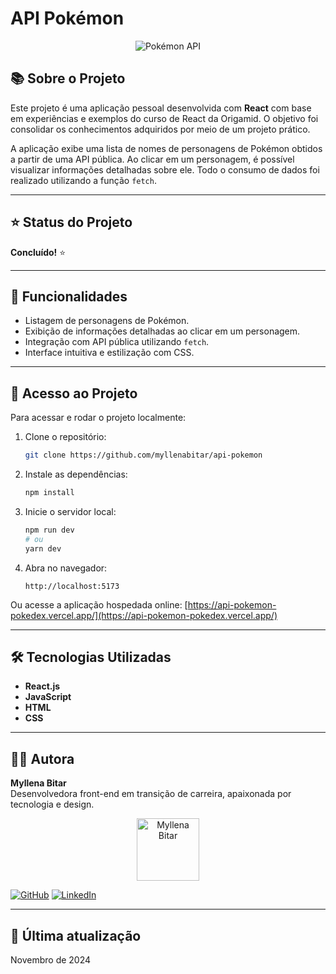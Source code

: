 # API Pokémon

<p align="center">
  <img src="https://github.com/user-attachments/assets/a19e7634-ea89-465f-9fc1-af71d1b59a00" alt="Pokémon API">
</p>


## 📚 Sobre o Projeto
Este projeto é uma aplicação pessoal desenvolvida com **React** com base em experiências e exemplos do curso de React da Origamid. O objetivo foi consolidar os conhecimentos adquiridos por meio de um projeto prático.

A aplicação exibe uma lista de nomes de personagens de Pokémon obtidos a partir de uma API pública. Ao clicar em um personagem, é possível visualizar informações detalhadas sobre ele. Todo o consumo de dados foi realizado utilizando a função `fetch`.

---

## ⭐ Status do Projeto
**Concluído!** ⭐

---

## 🔧 Funcionalidades
- Listagem de personagens de Pokémon.
- Exibição de informações detalhadas ao clicar em um personagem.
- Integração com API pública utilizando `fetch`.
- Interface intuitiva e estilização com CSS.

---

## 📂 Acesso ao Projeto
Para acessar e rodar o projeto localmente:

1. Clone o repositório:
   ```bash
   git clone https://github.com/myllenabitar/api-pokemon
   ```
2. Instale as dependências:
   ```bash
   npm install
   ```
3. Inicie o servidor local:
   ```bash
   npm run dev
   # ou
   yarn dev
   ```
4. Abra no navegador:
   ```
   http://localhost:5173
   ```

Ou acesse a aplicação hospedada online:
[https://api-pokemon-pokedex.vercel.app/](https://api-pokemon-pokedex.vercel.app/)

---

## 🛠 Tecnologias Utilizadas

- **React.js**
- **JavaScript**
- **HTML**
- **CSS**

---

## 👩‍💻 Autora

**Myllena Bitar**  
Desenvolvedora front-end em transição de carreira, apaixonada por tecnologia e design.

<p align="center">
  <img src="https://avatars.githubusercontent.com/u/111917539?v=4" alt="Myllena Bitar" width="100px">
</p>

[![GitHub](https://img.shields.io/badge/GitHub-MyllenaBitar-blue?logo=github)](https://github.com/MyllenaBitar)
[![LinkedIn](https://img.shields.io/badge/LinkedIn-MyllenaBitar-blue?logo=linkedin)](https://linkedin.com/in/MyllenaBitar)

---

## 📅 Última atualização
Novembro de 2024
